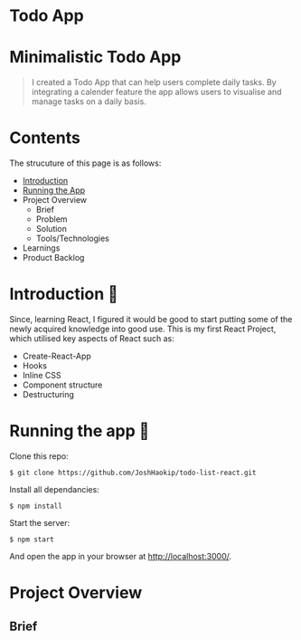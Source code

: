 # Todo App

# Minimalistic Todo App

> I created a Todo App that can help users complete daily tasks. By integrating a calender feature the app allows users to visualise and manage tasks on a daily basis.

# Contents

The strucuture of this page is as follows:

- [Introduction](#introduction)
- [Running the App](#running-the-app)
- Project Overview
  - Brief
  - Problem
  - Solution
  - Tools/Technologies
- Learnings
- Product Backlog

# Introduction :wave:

Since, learning React, I figured it would be good to start putting some of the newly acquired knowledge into good use. This is my first React Project, which utilised key aspects of React such as:

- Create-React-App
- Hooks
- Inline CSS
- Component structure
- Destructuring

# Running the app :running:

Clone this repo:

```
$ git clone https://github.com/JoshHaokip/todo-list-react.git
```

Install all dependancies:

```
$ npm install
```

Start the server:

```
$ npm start
```

And open the app in your browser at <http://localhost:3000/>.

# Project Overview

## Brief
